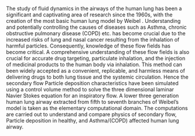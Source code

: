 The study of fluid dynamics in the airways of the human lung has been a significant and captivating area of research since the 1960s, with the creation of the most basic human lung
model by Weibel . Understanding and potentially controlling the causes of diseases such as Asthma, chronic obstructive pulmonary disease (COPD) etc. has become crucial due to the
increased risks of lung and nasal cancer resulting from the inhalation of harmful particles. Consequently, knowledge of these flow fields has become critical. A comprehensive
understanding of these flow fields is also crucial for accurate drug targeting, particulate inhalation, and the injection of medicinal products to the human body via inhalation. This
method can been widely accepted as a convenient, replicable, and harmless means of delivering drugs to both lung tissue and the systemic circulation. Hence the secondary flow Particle
deposition characteristics have been simulated using a control volume method to solve the three dimensional laminar Navier Stokes equation for an inspiratory flow. A lower three
generation human lung airway extracted from fifth to seventh branches of Weibel’s model is taken as the elementary computational domain. The computations are carried out to
understand and compare physics of secondary flow, Particle deposition in healthy, and Asthma/(COPD) affected human lung airway.
